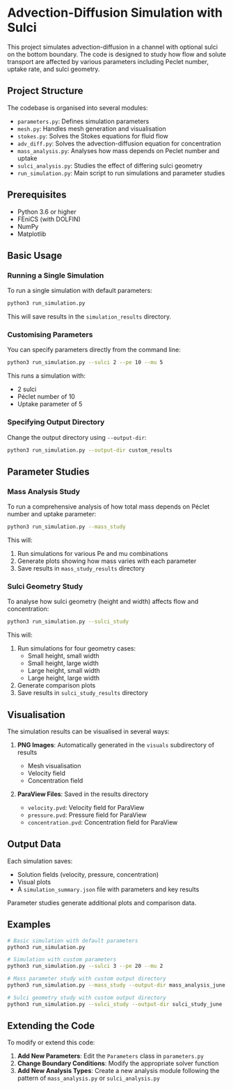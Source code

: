 # Advection-Diffusion Simulation with Sulci

This project simulates advection-diffusion in a channel with optional sulci on the bottom boundary. The code is designed to study how flow and solute transport are affected by various parameters including Peclet number, uptake rate, and sulci geometry.

## Project Structure

The codebase is organised into several modules:

- `parameters.py`: Defines simulation parameters
- `mesh.py`: Handles mesh generation and visualisation
- `stokes.py`: Solves the Stokes equations for fluid flow
- `adv_diff.py`: Solves the advection-diffusion equation for concentration
- `mass_analysis.py`: Analyses how mass depends on Peclet number and uptake
- `sulci_analysis.py`: Studies the effect of differing sulci geometry
- `run_simulation.py`: Main script to run simulations and parameter studies

## Prerequisites

- Python 3.6 or higher
- FEniCS (with DOLFIN)
- NumPy
- Matplotlib

## Basic Usage

### Running a Single Simulation

To run a single simulation with default parameters:

```bash
python3 run_simulation.py
```

This will save results in the `simulation_results` directory.

### Customising Parameters

You can specify parameters directly from the command line:

```bash
python3 run_simulation.py --sulci 2 --pe 10 --mu 5
```

This runs a simulation with:
- 2 sulci
- Péclet number of 10
- Uptake parameter of 5

### Specifying Output Directory

Change the output directory using `--output-dir`:

```bash
python3 run_simulation.py --output-dir custom_results
```

## Parameter Studies

### Mass Analysis Study

To run a comprehensive analysis of how total mass depends on Péclet number and uptake parameter:

```bash
python3 run_simulation.py --mass_study
```

This will:
1. Run simulations for various Pe and mu combinations
2. Generate plots showing how mass varies with each parameter
3. Save results in `mass_study_results` directory

### Sulci Geometry Study

To analyse how sulci geometry (height and width) affects flow and concentration:

```bash
python3 run_simulation.py --sulci_study
```

This will:
1. Run simulations for four geometry cases:
   - Small height, small width
   - Small height, large width
   - Large height, small width
   - Large height, large width
2. Generate comparison plots
3. Save results in `sulci_study_results` directory

## Visualisation

The simulation results can be visualised in several ways:

1. **PNG Images**: Automatically generated in the `visuals` subdirectory of results
   - Mesh visualisation
   - Velocity field
   - Concentration field

2. **ParaView Files**: Saved in the results directory
   - `velocity.pvd`: Velocity field for ParaView
   - `pressure.pvd`: Pressure field for ParaView
   - `concentration.pvd`: Concentration field for ParaView

## Output Data

Each simulation saves:
- Solution fields (velocity, pressure, concentration)
- Visual plots
- A `simulation_summary.json` file with parameters and key results

Parameter studies generate additional plots and comparison data.

## Examples

```bash
# Basic simulation with default parameters
python3 run_simulation.py

# Simulation with custom parameters
python3 run_simulation.py --sulci 3 --pe 20 --mu 2

# Mass parameter study with custom output directory
python3 run_simulation.py --mass_study --output-dir mass_analysis_june

# Sulci geometry study with custom output directory
python3 run_simulation.py --sulci_study --output-dir sulci_study_june
```

## Extending the Code

To modify or extend this code:

1. **Add New Parameters**: Edit the `Parameters` class in `parameters.py`
2. **Change Boundary Conditions**: Modify the appropriate solver function
3. **Add New Analysis Types**: Create a new analysis module following the pattern of `mass_analysis.py` or `sulci_analysis.py`
